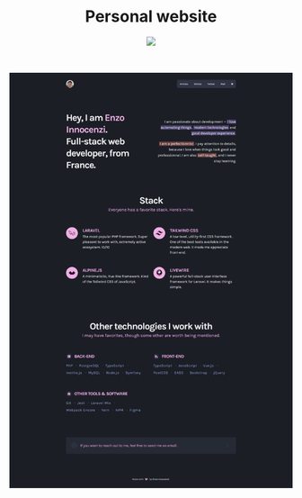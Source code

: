 <p align="center">
  <h1 align="center">
    Personal website
  </h1>
  <p align="center">
    <img src="https://api.netlify.com/api/v1/badges/459eec8e-ad95-4059-a6d5-7ece0fd90565/deploy-status" />
  </p>
  &nbsp;
  <br />
</p>

![](preview.png)

